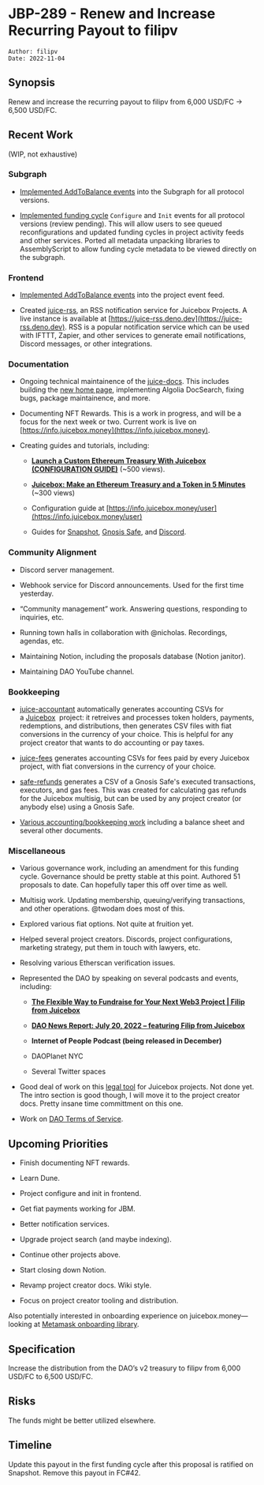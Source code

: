 # JBP-289 - Renew and Increase Recurring Payout to filipv
```plain text
Author: filipv
Date: 2022-11-04
```

## Synopsis

Renew and increase the recurring payout to filipv from 6,000 USD/FC → 6,500 USD/FC.

## Recent Work

(WIP, not exhaustive)

### Subgraph

- [Implemented AddToBalance events](https://github.com/jbx-protocol/juice-subgraph/commit/ed0fd01cb3c4b3fc964d815d6111b80def1487bd) into the Subgraph for all protocol versions.

- [Implemented funding cycle](https://github.com/jbx-protocol/juice-subgraph/pull/20) `Configure` and `Init` events for all protocol versions (review pending). This will allow users to see queued reconfigurations and updated funding cycles in project activity feeds and other services. Ported all metadata unpacking libraries to AssemblyScript to allow funding cycle metadata to be viewed directly on the subgraph.

### Frontend

- [Implemented AddToBalance events](https://github.com/jbx-protocol/juice-interface/pull/2176) into the project event feed.

- Created [juice-rss](https://github.com/filipvvv/juice-rss), an RSS notification service for Juicebox Projects. A live instance is available at [https://juice-rss.deno.dev](https://juice-rss.deno.dev). RSS is a popular notification service which can be used with IFTTT, Zapier, and other services to generate email notifications, Discord messages, or other integrations.

### Documentation

- Ongoing technical maintainence of the [juice-docs](https://github.com/jbx-protocol/juice-docs). This includes building the [new home page](https://info.juicebox.money/), implementing Algolia DocSearch, fixing bugs, package maintainence, and more.

- Documenting NFT Rewards. This is a work in progress, and will be a focus for the next week or two. Current work is live on [https://info.juicebox.money](https://info.juicebox.money).

- Creating guides and tutorials, including:

	- [**Launch a Custom Ethereum Treasury With Juicebox (CONFIGURATION GUIDE)**](https://youtu.be/kWxaFn4iwug) (~500 views).

	- [**Juicebox: Make an Ethereum Treasury and a Token in 5 Minutes**](https://youtu.be/pJszOKMxYNE) (~300 views)

	- Configuration guide at [https://info.juicebox.money/user](https://info.juicebox.money/user)

	- Guides for [Snapshot](https://info.juicebox.money/user/governance/snapshot), [Gnosis Safe](https://info.juicebox.money/user/governance/gnosis), and [Discord](https://info.juicebox.money/user/community/discord/dao/).

### Community Alignment

- Discord server management.

- Webhook service for Discord announcements. Used for the first time yesterday.

- “Community management” work. Answering questions, responding to inquiries, etc.

- Running town halls in collaboration with @nicholas. Recordings, agendas, etc.

- Maintaining Notion, including the proposals database (Notion janitor).

- Maintaining DAO YouTube channel.

### Bookkeeping

- [juice-accountant](https://github.com/filipvvv/juice-accountant) automatically generates accounting CSVs for a [Juicebox](https://juicebox.money/)
 project: it retreives and processes token holders, payments, redemptions, and distributions, then generates CSV files with fiat conversions in the currency of your choice. This is helpful for any project creator that wants to do accounting or pay taxes.

- [juice-fees](https://github.com/filipvvv/juice-fees) generates accounting CSVs for fees paid by every Juicebox project, with fiat conversions in the currency of your choice.

- [safe-refunds](https://github.com/filipvvv/safe-refunds) generates a CSV of a Gnosis Safe's executed transactions, executors, and gas fees. This was created for calculating gas refunds for the Juicebox multisig, but can be used by any project creator (or anybody else) using a Gnosis Safe.

- [Various accounting/bookkeeping work](https://github.com/filipvvv/juice-accounting) including a balance sheet and several other documents.

### Miscellaneous

- Various governance work, including an amendment for this funding cycle. Governance should be pretty stable at this point. Authored 51 proposals to date. Can hopefully taper this off over time as well.

- Multisig work. Updating membership, queuing/verifying transactions, and other operations. @twodam does most of this.

- Explored various fiat options. Not quite at fruition yet.

- Helped several project creators. Discords, project configurations, marketing strategy, put them in touch with lawyers, etc.

- Resolving various Etherscan verification issues.

- Represented the DAO by speaking on several podcasts and events, including:

	- [**The Flexible Way to Fundraise for Your Next Web3 Project | Filip from Juicebox**](https://podcasts.apple.com/sk/podcast/the-flexible-way-to-fundraise-for-your-next-web3/id1614643326?i=1000581786444)

	- [**DAO News Report: July 20, 2022 – featuring Filip from Juicebox**](https://podcasts.apple.com/us/podcast/dao-news-report-july-20-2022-featuring-filip-from-juicebox/id1630815761?i=1000570565500)

	- **Internet of People Podcast (being released in December)**

	- DAOPlanet NYC

	- Several Twitter spaces

- Good deal of work on this [legal tool](https://daolabs-docs.on.fleek.co/legal/intro/start.md) for Juicebox projects. Not done yet. The intro section is good though, I will move it to the project creator docs. Pretty insane time committment on this one.

- Work on [DAO Terms of Service](https://info.juicebox.money/tos).

## Upcoming Priorities

- Finish documenting NFT rewards.

- Learn Dune.

- Project configure and init in frontend.

- Get fiat payments working for JBM.

- Better notification services.

- Upgrade project search (and maybe indexing).

- Continue other projects above.

- Start closing down Notion.

- Revamp project creator docs. Wiki style.

- Focus on project creator tooling and distribution.

Also potentially interested in onboarding experience on juicebox.money—looking at [Metamask onboarding library](https://docs.metamask.io/guide/onboarding-library.html).

## Specification

Increase the distribution from the DAO’s v2 treasury to filipv from 6,000 USD/FC to 6,500 USD/FC.

## Risks

The funds might be better utilized elsewhere.

## Timeline

Update this payout in the first funding cycle after this proposal is ratified on Snapshot. Remove this payout in FC#42.
